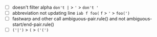 + [ ] doesn't filter alpha `don't |` > `'` > `don't '`
+ [ ] abbreviation not updating line `iab f foo(` `f` > `'` > `foo(')`
+ [ ] fastwarp and other call ambiguous-pair.rule() and not ambiguous-start/end-pair.rule()
+ [ ] `('|')` > `(` > `('(')`
